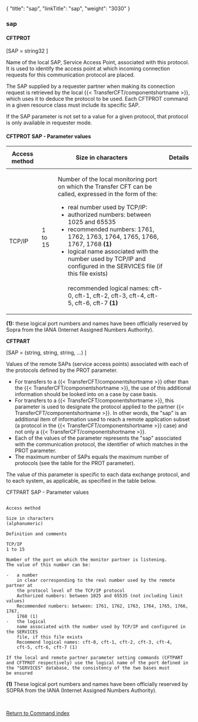 {
    "title": "sap",
    "linkTitle": "sap",
    "weight": "3030"
}<span id="sap"></span>

### sap

#### CFTPROT

\[SAP = string32 \]

Name of the local SAP, Service Access Point, associated with this protocol.
It is used to identify the access point at which incoming connection requests
for this communication protocol are placed.

The SAP supplied by a requester partner when making its connection request
is retrieved by the local  {{< TransferCFT/componentshortname  >}}, which uses it to deduce the protocol
to be used. Each CFTPROT command in a given resource class must include
its specific SAP.

If the SAP parameter is not set to a value for a given protocol, that
protocol is only available in requester mode.

#### CFTPROT SAP - Parameter values

<table>
   <thead>
      <tr>
<th >Access method         </th>
<th colspan="2" ><p>Size in characters </p>         </th>
<th >Details         </th>
      </tr>
   </thead>
   <tbody>
      <tr>
         <td><p>TCP/IP </p>         </td>
         <td><p>1 to 15<br />
 </p>         </td>
         <td><p>Number of the local monitoring port on which the Transfer CFT
can be called, expressed in the form of the:</p>
<ul>
<li>real number used
by TCP/IP:</li>
<li>authorized
numbers: between 1025 and 65535</li>
<li>recommended
numbers: 1761, 1762, 1763, 1764, 1765, 1766, 1767, 1768 <strong>(1)</strong></li>
<li>logical name
associated with the number used by TCP/IP and configured in the SERVICES
file (if this file exists)<br />
<br />
recommended logical names: cft-0, cft-1, cft-2, cft-3, cft-4, cft-5,
cft-6, cft-7 <strong>(1)</strong></li>
</ul>         </td>
      </tr>
   </tbody>
</table>

**(1):** these logical port numbers and
names have been officially reserved by Sopra from the IANA (Internet Assigned
Numbers Authority).

**<span id="CFTPART_SAP___Parameter_values"></span>CFTPART**

\[SAP
= (string, string, string, ...) \]

Values of the remote SAPs (service
access points) associated with each of the protocols defined by the PROT
parameter.

-   For transfers to a  {{< TransferCFT/componentshortname >}} other than
    the  {{< TransferCFT/componentshortname >}}, the use of this additional information should
    be looked into on a case by case basis.
-   For transfers to a  {{< TransferCFT/componentshortname >}},
    this parameter is used to designate the protocol applied to the partner
      {{< TransferCFT/componentshortname >}}. In other words, the "sap" is an additional
    item of information used to reach a remote application subset (a protocol
    in the  {{< TransferCFT/componentshortname >}} case) and not only a  {{< TransferCFT/componentshortname >}}.
-   Each of the values of the parameter represents the "sap" associated
    with the communication protocol, the identifier of which matches in the
    PROT parameter.
-   The maximum number of SAPs equals the maximum number of protocols (see
    the table for the PROT parameter).

The value
of this parameter is specific to each data exchange protocol, and to each
system, as applicable, as specified in the table below.

CFTPART SAP - Parameter values

```

Access method 

Size in characters
(alphanumeric)

Definition and comments 

TCP/IP 
1 to 15
 
Number of the port on which the monitor partner is listening.
The value of this number can be:

-   a number
    in clear corresponding to the real number used by the remote partner at
    the protocol level of the TCP/IP protocol
    Authorized numbers: between 1025 and 65535 (not including limit values)
    Recommended numbers: between: 1761, 1762, 1763, 1764, 1765, 1766, 1767,
    1768 (1)
-   the logical
    name associated with the number used by TCP/IP and configured in the SERVICES
    file, if this file exists
    Recommend logical names: cft-0, cft-1, cft-2, cft-3, cft-4,
    cft-5, cft-6, cft-7 (1)

If the local and remote partner parameter setting commands (CFTPART
and CFTPROT respectively) use the logical name of the port defined in
the "SERVICES" database, the consistency of the two bases must
be ensured 
```

**(1)** These logical port numbers and
names have been officially reserved by SOPRA from the IANA (Internet Assigned
Numbers Authority).

 

[Return to Command index](../../)
